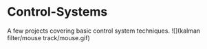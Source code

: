 # Control-Systems

A few projects covering basic control system techniques.
![](kalman filter/mouse track/mouse.gif)
